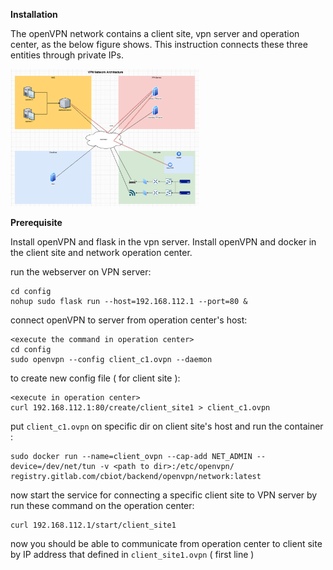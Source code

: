 **Installation**

The openVPN network contains a client site, vpn server and operation center, as the below figure shows. This instruction connects these three entities through private IPs.

<img src="config/openVPN.jpg" width="60%" height="60%">

**Prerequisite**

Install openVPN and flask in the vpn server.
Install openVPN and docker in the client site and network operation center.

run the webserver on VPN server:

```
cd config
nohup sudo flask run --host=192.168.112.1 --port=80 &
```

connect openVPN to server from operation center's host:

```
<execute the command in operation center>
cd config
sudo openvpn --config client_c1.ovpn --daemon
```

to create new config file ( for client site ):
```
<execute in operation center>
curl 192.168.112.1:80/create/client_site1 > client_c1.ovpn
```

put `client_c1.ovpn` on specific dir on client site's host and run the container :

```
sudo docker run --name=client_ovpn --cap-add NET_ADMIN --device=/dev/net/tun -v <path to dir>:/etc/openvpn/ registry.gitlab.com/cbiot/backend/openvpn/network:latest
```

now start the service for connecting a specific client site to VPN server by run these command on the operation center:
```
curl 192.168.112.1/start/client_site1
```

now you should be able to communicate from operation center to client site by IP address that defined in `client_site1.ovpn` ( first line )
